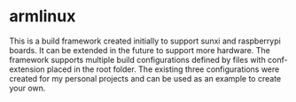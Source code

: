 # armlinux

This is a build framework created initially to support sunxi and raspberrypi boards. It can be extended in the future to support more hardware. The framework supports multiple build configurations defined by files with conf-extension placed in the root folder. The existing three configurations were created for my personal projects and can be used as an example to create your own.
